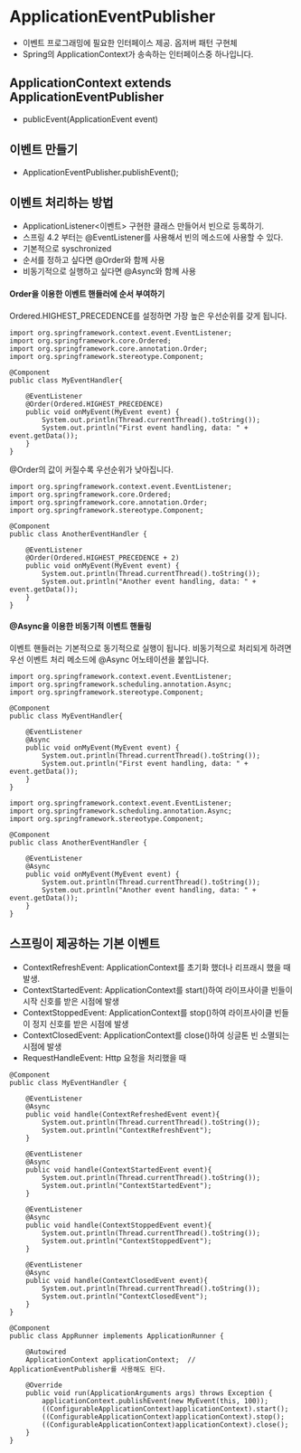# ApplicationEventPublisher

- 이벤트 프로그래밍에 필요한 인터페이스 제공. 옵저버 패턴 구현체
- Spring의 ApplicationContext가 송속하는 인터페이스중 하나입니다.

## ApplicationContext extends ApplicationEventPublisher

- publicEvent(ApplicationEvent event)

## 이벤트 만들기

- ApplicationEventPublisher.publishEvent();

## 이벤트 처리하는 방법

- ApplicationListener<이벤트> 구현한 클래스 만들어서 빈으로 등록하기.
- 스프링 4.2 부터는 @EventListener를 사용해서 빈의 메소드에 사용할 수 있다.
- 기본적으로 syschronized
- 순서를 정하고 싶다면 @Order와 함께 사용
- 비동기적으로 실행하고 싶다면 @Async와 함께 사용

#### Order을 이용한 이벤트 핸들러에 순서 부여하기

Ordered.HIGHEST_PRECEDENCE를 설정하면 가장 높은 우선순위를 갖게 됩니다.

```
import org.springframework.context.event.EventListener;
import org.springframework.core.Ordered;
import org.springframework.core.annotation.Order;
import org.springframework.stereotype.Component;

@Component
public class MyEventHandler{

    @EventListener
    @Order(Ordered.HIGHEST_PRECEDENCE)
    public void onMyEvent(MyEvent event) {
        System.out.println(Thread.currentThread().toString());
        System.out.println("First event handling, data: " + event.getData());
    }
}
```

@Order의 값이 커질수록 우선순위가 낮아집니다.

```
import org.springframework.context.event.EventListener;
import org.springframework.core.Ordered;
import org.springframework.core.annotation.Order;
import org.springframework.stereotype.Component;

@Component
public class AnotherEventHandler {

    @EventListener
    @Order(Ordered.HIGHEST_PRECEDENCE + 2)
    public void onMyEvent(MyEvent event) {
        System.out.println(Thread.currentThread().toString());
        System.out.println("Another event handling, data: " + event.getData());
    }
}
```

#### @Async을 이용한 비동기적 이벤트 핸들링

이벤트 핸들러는 기본적으로 동기적으로 실행이 됩니다.
비동기적으로 처리되게 하려면 우선 이벤트 처리 메소드에 @Async 어노테이션을 붙입니다.

```
import org.springframework.context.event.EventListener;
import org.springframework.scheduling.annotation.Async;
import org.springframework.stereotype.Component;

@Component
public class MyEventHandler{

    @EventListener
    @Async
    public void onMyEvent(MyEvent event) {
        System.out.println(Thread.currentThread().toString());
        System.out.println("First event handling, data: " + event.getData());
    }
}
```

```
import org.springframework.context.event.EventListener;
import org.springframework.scheduling.annotation.Async;
import org.springframework.stereotype.Component;

@Component
public class AnotherEventHandler {

    @EventListener
    @Async
    public void onMyEvent(MyEvent event) {
        System.out.println(Thread.currentThread().toString());
        System.out.println("Another event handling, data: " + event.getData());
    }
}
```

## 스프링이 제공하는 기본 이벤트

- ContextRefreshEvent: ApplicationContext를 초기화 했더나 리프래시 했을 때 발생.
- ContextStartedEvent: ApplicationContext를 start()하여 라이프사이클 빈들이 시작 신호를 받은 시점에 발생
- ContextStoppedEvent: ApplicationContext를 stop()하여 라이프사이클 빈들이 정지 신호를 받은 시점에 발생
- ContextClosedEvent: ApplicationContext를 close()하여 싱글톤 빈 소멸되는 시점에 발생
- RequestHandleEvent: Http 요청을 처리했을 때

```
@Component
public class MyEventHandler {

    @EventListener
    @Async
    public void handle(ContextRefreshedEvent event){
        System.out.println(Thread.currentThread().toString());
        System.out.println("ContextRefreshEvent");
    }

    @EventListener
    @Async
    public void handle(ContextStartedEvent event){
        System.out.println(Thread.currentThread().toString());
        System.out.println("ContextStartedEvent");
    }

    @EventListener
    @Async
    public void handle(ContextStoppedEvent event){
        System.out.println(Thread.currentThread().toString());
        System.out.println("ContextStoppedEvent");
    }

    @EventListener
    @Async
    public void handle(ContextClosedEvent event){
        System.out.println(Thread.currentThread().toString());
        System.out.println("ContextClosedEvent");
    }
}
```

```
@Component
public class AppRunner implements ApplicationRunner {

    @Autowired
    ApplicationContext applicationContext;  // ApplicationEventPublisher를 사용해도 된다.

    @Override
    public void run(ApplicationArguments args) throws Exception {
        applicationContext.publishEvent(new MyEvent(this, 100));
        ((ConfigurableApplicationContext)applicationContext).start();
        ((ConfigurableApplicationContext)applicationContext).stop();
        ((ConfigurableApplicationContext)applicationContext).close();
    }
}
```

